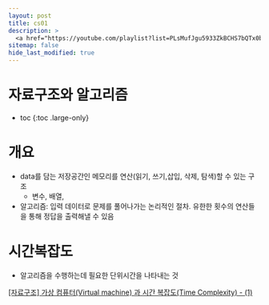 ```yaml
---
layout: post
title: cs01
description: >
  <a href="https://youtube.com/playlist?list=PLsMufJgu5933ZkBCHS7bQTx0bncjwi4PK">신찬수 교수님: 자료구조</a><br>
sitemap: false
hide_last_modified: true
---
```

# 자료구조와 알고리즘

* toc
{:toc .large-only}

# 개요
- data를 담는 저장공간인 메모리를 연산(읽기, 쓰기,삽입, 삭제, 탐색)할 수 있는 구조
  - 변수, 배열, 
- 알고리즘: 입력 데이터로 문제를 풀어나가는 논리적인 절차. 유한한 횟수의 연산들을 통해 정답을 출력해낼 수 있음

# 시간복잡도
- 알고리즘을 수행하는데 필요한 단위시간을 나타내는 것

[[자료구조] 가상 컴퓨터(Virtual machine) 과 시간 복잡도(Time Complexity) - (1)](https://chanos.tistory.com/entry/%EC%9E%90%EB%A3%8C%EA%B5%AC%EC%A1%B0-%EA%B0%80%EC%83%81-%EC%BB%B4%ED%93%A8%ED%84%B0Virtual-machine-%EA%B3%BC-%EC%8B%9C%EA%B0%84-%EB%B3%B5%EC%9E%A1%EB%8F%84Time-Complexity-1)